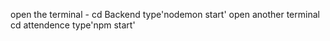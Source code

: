 open the terminal -
cd Backend
type'nodemon start'
open another terminal 
cd attendence
type'npm start'
